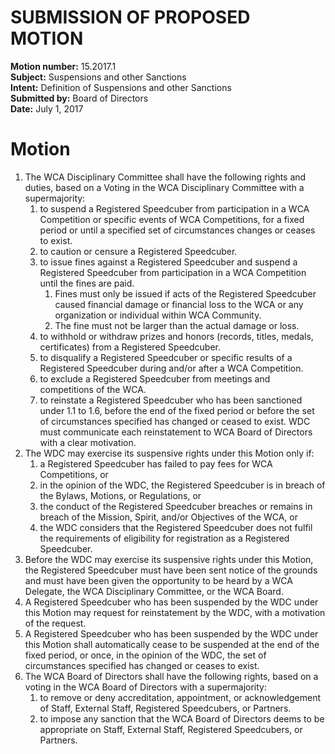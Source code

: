 # SUBMISSION OF PROPOSED MOTION

**Motion number:** 15.2017.1  
**Subject:** Suspensions and other Sanctions  
**Intent:** Definition of Suspensions and other Sanctions  
**Submitted by:** Board of Directors  
**Date:** July 1, 2017  

# Motion

1. The WCA Disciplinary Committee shall have the following rights and duties, based on a Voting in the WCA Disciplinary Committee with a supermajority:
   1. to suspend a Registered Speedcuber from participation in a WCA Competition or specific events of WCA Competitions, for a fixed period or until a specified set of circumstances changes or ceases to exist.
   2. to caution or censure a Registered Speedcuber.
   3. to issue fines against a Registered Speedcuber and suspend a Registered Speedcuber from participation in a WCA Competition until the fines are paid.
      1. Fines must only be issued if acts of the Registered Speedcuber caused financial damage or financial loss to the WCA or any organization or individual within WCA Community.
      2. The fine must not be larger than the actual damage or loss.
   4. to withhold or withdraw prizes and honors (records, titles, medals, certificates) from a Registered Speedcuber.
   5. to disqualify a Registered Speedcuber or specific results of a Registered Speedcuber during and/or after a WCA Competition.
   6. to exclude a Registered Speedcuber from meetings and competitions of the WCA.
   7. to reinstate a Registered Speedcuber who has been sanctioned under 1.1 to 1.6, before the end of the fixed period or before the set of circumstances specified has changed or ceased to exist. WDC must communicate each reinstatement to WCA Board of Directors with a clear motivation.
2. The WDC may exercise its suspensive rights under this Motion only if:
   1. a Registered Speedcuber has failed to pay fees for WCA Competitions, or
   2. in the opinion of the WDC, the Registered Speedcuber is in breach of the Bylaws, Motions, or Regulations, or
   3. the conduct of the Registered Speedcuber breaches or remains in breach of the Mission, Spirit, and/or Objectives of the WCA, or
   4. the WDC considers that the Registered Speedcuber does not fulfil the requirements of eligibility for registration as a Registered Speedcuber.
3. Before the WDC may exercise its suspensive rights under this Motion, the Registered Speedcuber must have been sent notice of the grounds and must have been given the opportunity to be heard by a WCA Delegate, the WCA Disciplinary Committee, or the WCA Board.
4. A Registered Speedcuber who has been suspended by the WDC under this Motion may request for reinstatement by the WDC, with a motivation of the request.
5. A Registered Speedcuber who has been suspended by the WDC under this Motion shall automatically cease to be suspended at the end of the fixed period, or once, in the opinion of the WDC, the set of circumstances specified has changed or ceases to exist.
6. The WCA Board of Directors shall have the following rights, based on a voting in the WCA Board of Directors with a supermajority:
   1. to remove or deny accreditation, appointment, or acknowledgement of Staff, External Staff, Registered Speedcubers, or Partners.
   2. to impose any sanction that the WCA Board of Directors deems to be appropriate on Staff, External Staff, Registered Speedcubers, or Partners.
